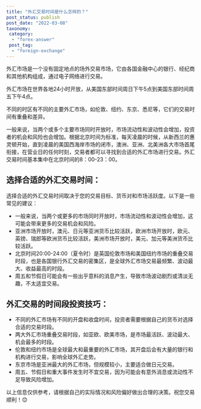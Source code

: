 ```yaml
---
title: "外汇交易时间是什么怎样的？"
post_status: publish
post_date: "2022-03-08"
taxonomy:
 category: 
  - "forex-answer"
 post_tag: 
  - "foreign-exchange"
---
```


外汇市场是一个没有固定地点的场外交易市场，它由各国金融中心的银行、经纪商和其他机构组成，通过电子网络进行交易。

外汇市场在世界各地24小时开放，从美国东部时间周日下午5点到美国东部时间周五下午4点。

不同的时区有不同的主要外汇市场，如伦敦、纽约、东京、悉尼等，它们的交易时间有重叠和差异。

一般来说，当两个或多个主要市场同时开放时，市场流动性和波动性会增加，投资者的机会和风险也会增加。根据北京时间为标准，每天凌晨的时候，从新西兰的惠灵顿开始，直到凌晨的美国西海岸市场的闭市，澳洲、亚洲、北美洲各大市场首尾衔接，在营业日的任何时刻，交易者都可以寻找到合适的外汇市场进行交易。外汇交易时间基本集中在北京时间的8：00-23：00。

## 选择合适的外汇交易时间：

选择合适的外汇交易时间取决于您的交易目标、货币对和市场活跃度。以下是一些常见的建议：

- 一般来说，当两个或更多的市场同时开放时，市场流动性和波动性会增加，这可能会带来更多的交易机会和风险。
- 亚洲市场开放时，澳元、日元等亚洲货币比较活跃，欧洲市场开放时，欧元、英镑、瑞郎等欧洲货币比较活跃，美洲市场开放时，美元、加元等美洲货币比较活跃。
- 北京时间20:00-24:00（夏令时）是英国伦敦市场和美国纽约市场的重叠交易时段，也是各国银行外汇交易的密集区，是全球外汇市场交易最频繁、波动最大、收益最高的时段。
- 周五和节假日可能会有一些出乎意料的消息产生，导致市场波动剧烈或清淡无趣，不太适宜交易。

## 外汇交易的时间段投资技巧：

- 不同的外汇市场有不同的开盘和收盘时间，投资者需要根据自己的货币对选择合适的交易时段。
- 两大外汇市场重叠交易时段，如亚欧、欧美市场，是市场最活跃、波动最大、机会最多的时段。
- 伦敦和纽约市场是全球最大和最重要的外汇市场，其开盘后会有大量的银行和机构进行交易，影响全球外汇走势。
- 东京市场是亚洲最大的外汇市场，但规模较小，主要适合做日元交易。
- 周五、节假日和重大事件发生时不宜交易，因为可能会有意外消息或流动性不足导致风险增加。

以上信息仅供参考，请根据自己的实际情况和风险偏好做出合理的决策。祝您交易顺利！😊
